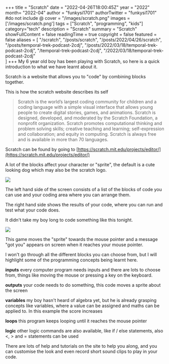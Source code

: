 +++
title = "Scratch"
date = "2022-04-26T18:00:45Z"
year = "2022"
month= "2022-04"
author = "funkysi1701"
authorTwitter = "funkysi1701" #do not include @
cover = "/images/scratch.png"
images = ['/images/scratch.png']
tags = ["Scratch", "programming", "kids"]
category="tech"
description =  "Scratch"
summary = "Scratch"
showFullContent = false
readingTime = true
copyright = false
featured = false
aliases = [
    "/scratch",
    "/posts/scratch",
    "/posts/2022/04/26/scratch",
    "/posts/temporal-trek-podcast-2cdj",
    "/posts/2022/03/18/temporal-trek-podcast-2cdj",
    "/temporal-trek-podcast-2cdj",
    "/2022/03/18/temporal-trek-podcast-2cdj"    
]
+++
My 6 year old boy has been playing with Scratch, so here is a quick introduction to what we have learnt about it.

Scratch is a website that allows you to "code" by combining blocks together.

This is how the scratch website describes its self

> Scratch is the world’s largest coding community for children and a coding language with a simple visual interface that allows young people to create digital stories, games, and animations. Scratch is designed, developed, and moderated by the Scratch Foundation, a nonprofit organization.
> Scratch promotes computational thinking and problem solving skills; creative teaching and learning; self-expression and collaboration; and equity in computing.
> Scratch is always free and is available in more than 70 languages.

Scratch can be found by going to [https://scratch.mit.edu/projects/editor/](https://scratch.mit.edu/projects/editor/)

A lot of the blocks affect your character or "sprite", the default is a cute looking dog which may also be the scratch logo.

![](/images/scratch.png)

The left hand side of the screen consists of a list of the blocks of code you can use and your coding area where you can arrange them.

The right hand side shows the results of your code, where you can run and test what your code does.

It didn't take my boy long to code something like this tonight.

![](/images/scratch2.png)

This game moves the "sprite" towards the mouse pointer and a message "got you" appears on screen when it reaches your mouse pointer.

I won't go through all the different blocks you can choose from, but I will highlight some of the programming concepts being learnt here.

**inputs** every computer program needs inputs and there are lots to choose from, things like moving the mouse or pressing a key on the keyboard.

**outputs** your code needs to do something, this code moves a sprite about the screen

**variables** my boy hasn't heard of algebra yet, but he is already grasping concepts like variables, where a value can be assigned and maths can be applied to. In this example the score increases

**loops** this program keeps looping until it reaches the mouse pointer

**logic** other logic commands are also available, like if / else statements, also <, > and = statements can be used

There are lots of help and tutorials on the site to help you along, and you can customise the look and even record short sound clips to play in your code.